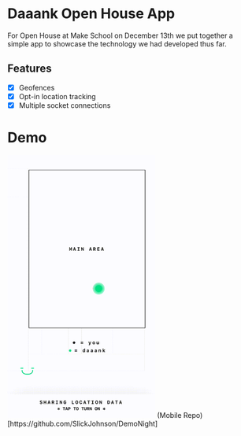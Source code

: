 # Daaank Open House App
For Open House at Make School on December 13th we put together a simple app
to showcase the technology we had developed thus far.

## Features
- [x] Geofences
- [x] Opt-in location tracking
- [x] Multiple socket connections

# Demo
<img src="/docs/src/openhouse.gif" width="300px">
(Mobile Repo)[https://github.com/SlickJohnson/DemoNight]
